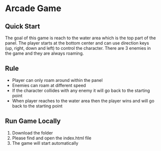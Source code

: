 Arcade Game
===============================

## Quick Start
The goal of this game is reach to the water area which is the top part of the panel. 
The player starts at the bottom center and can use direction keys (up, right, down and left) to control the character.
There are 3 enemies in the game and they are always roaming.

## Rule
* Player can only roam around within the panel
* Enemies can roam at different speed
* If the character collides with any enemy it will go back to the starting point
* When player reaches to the water area then the player wins and will go back to the starting point

## Run Game Locally
1. Download the folder
2. Please find and open the index.html file
3. The game will start automatically

